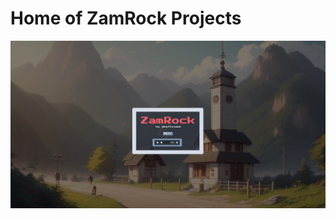 # Home of ZamRock Projects



![Alt Text](https://github.com/DeathSmack/zamrock/blob/main/graphics/website_ss_0001.png?raw=true)
